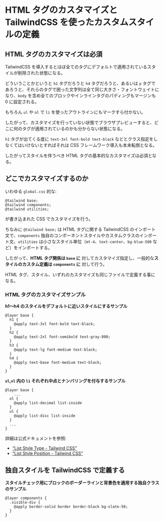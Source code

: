 
# HTML タグのカスタマイズと TailwindCSS を使ったカスタムスタイルの定義

## HTML タグのカスタマイズは必須

TailwindCSS を導入するとほぼ全てのタグにデフォルトで適用されているスタイルが削除された状態になる。

どういうことかというと `h1` タグだろうと `h4` タグだろうと、あるいは `p` タグであろうと、それらのタグで囲った文字列は全て同じ大きさ・フォントウェイトになり、`body` を含め全てのブロックやインラインタグのパディングもマージンも 0 に設定される。

もちろん `ul` や `ol` で `li` を使ったアウトラインにもマークすら付かない。

したがって、カスタマイズを行っていない状態でブラウザプレビューすると、どこに何のタグが適用されているのかも分からない状態になる。

`h1` タグが出てくる度に `text-3xl font-bold text-black` などとクラス指定をしなくてはいけないとすればそれは CSS フレームワーク導入も本末転倒となる。

したがってスタイルを伴うべき HTML タグの基本的なカスタマイズは必須となる。


## どこでカスタマイズするのか

いわゆる `global.css` 的な:

```
@tailwind base;
@tailwind components;
@tailwind utilities;
```

が書き込まれた CSS でカスタマイズを行う。

ちなみに `@tailwind base;` は HTML タグに関する TailwindCSS のインポート文で、`components` 独自のコンポーネントスタイルやカスタムクラスのインポート文、`utilities` は小さなスタイル単位（`mt-4`、`text-center`、`bg-blue-500` など）をインポートする。

したがって、**HTML タグ関係は `base` に** 対してカスタマイズ指定し、一般的な**スタイルのカスタム定義は `components` に** 対して行う。

HTML タグ、スタイル、いずれのカスタマイズも同じファイルで定義する事になる。



### HTML タグのカスタマイズサンプル

**h1〜h4 のスタイルをデフォルトに近いスタイルにするサンプル**

```
@layer base {
  h1 {
    @apply text-3xl font-bold text-black;
  }
  h2 {
    @apply text-2xl font-semibold text-gray-800;
  }
  h3 {
    @apply text-lg font-medium text-black;
  }
  h4 {
    @apply text-base font-medium text-black;
  }
}
```

**`ul`,`ol` 内の `li` それぞれ中点とナンバリングを付与するサンプル**

```
@layer base {
	...
  ol {
	@apply list-decimal list-inside
  }
  ul {
	@apply list-disc list-inside
  }
  ...
}
```

詳細は公式ドキュメントを参照:

- [“List Style Type - Tailwind CSS”](https://tailwindcss.com/docs/list-style-type#setting-the-list-style-type)
- [“List Style Position - Tailwind CSS”](https://tailwindcss.com/docs/list-style-position)


## 独自スタイルを TailwindCSS で定義する

**スタイルチェック用にブロックのボーダーラインと背景色を適用する独自クラスのサンプル**

```
@layer components {
  .visible-div {
    @apply border-solid border border-black bg-slate-50;
  }
}
```

